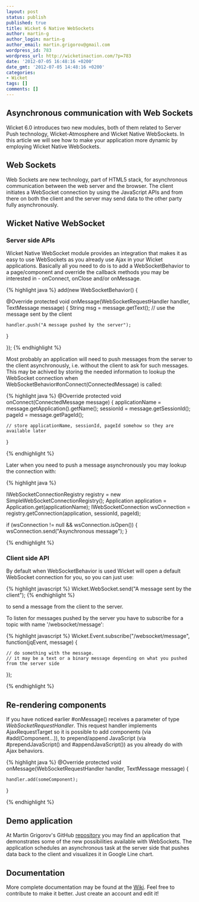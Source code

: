 ```yaml
---
layout: post
status: publish
published: true
title: Wicket 6 Native WebSockets
author: martin-g
author_login: martin-g
author_email: martin.grigorov@gmail.com
wordpress_id: 783
wordpress_url: http://wicketinaction.com/?p=783
date: '2012-07-05 16:48:16 +0200'
date_gmt: '2012-07-05 14:48:16 +0200'
categories:
- Wicket
tags: []
comments: []
---
```

<h2>Asynchronous communication with Web Sockets</h2>
<p>Wicket 6.0 introduces two new modules, both of them related to Server Push technology, Wicket-Atmosphere and Wicket Native WebSockets. In this article we will see how to make your application more dynamic by employing Wicket Native WebSockets.</p>
<h2>Web Sockets</h2>
<p>Web Sockets are new technology, part of HTML5 stack, for asynchronous communication between the web server and the browser. The client initiates a WebSocket connection by using the JavaScript APIs and from there on both the client and the server may send data to the other party fully asynchronously.</p>
<h2>Wicket Native WebSocket</h2>
<h3>Server side APIs</h3>
<p>Wicket Native WebSocket module provides an integration that makes it as easy to use WebSockets as you already use Ajax in your Wicket applications. Basically all you need to do is to add a WebSocketBehavior to a page/component and override the callback methods you may be interested in - onConnect, onClose and/or onMessage.</p>

{% highlight java %}
add(new WebSocketBehavior() {

  @Override protected void onMessage(WebSocketRequestHandler handler, TextMessage message) {
    String msg = message.getText();
    // use the message sent by the client

    handler.push("A message pushed by the server");
  }

});
{% endhighlight %}

<p>Most probably an application will need to push messages from the server to the client asynchronously, i.e. without the client to ask for such messages. This may be achived by storing the needed information to lookup the WebSocket connection when WebSocketBehavior#onConnect(ConnectedMessage) is called:</p>

{% highlight java %}
@Override protected void onConnect(ConnectedMessage message) {
	applicationName = message.getApplication().getName();
	sessionId = message.getSessionId();
	pageId = message.getPageId();

	// store applicationName, sessionId, pageId somehow so they are available later
}

{% endhighlight %}

<p>Later when you need to push a message asynchronously you may lookup the connection with:</p>

{% highlight java %}

  IWebSocketConnectionRegistry registry = new SimpleWebSocketConnectionRegistry();
  Application application = Application.get(applicationName);
  IWebSocketConnection wsConnection = registry.getConnection(application, sessionId, pageId);

  if (wsConnection != null && wsConnection.isOpen()) {
    wsConnection.send("Asynchronous message");
  }

{% endhighlight %}

<h3>Client side API</h3>
<p>By default when WebSocketBehavior is used Wicket will open a default WebSocket connection for you, so you can just use:</p>

{% highlight javascript %}
Wicket.WebSocket.send("A message sent by the client");
{% endhighlight %}

<p>to send a message from the client to the server.</p>
<p>To listen for messages pushed by the server you have to subscribe for a topic with name '/websocket/message':</p>

{% highlight javascript %}
Wicket.Event.subscribe("/websocket/message", function(jqEvent, message) {

	// do something with the message.
	// it may be a text or a binary message depending on what you pushed from the server side
});

{% endhighlight %}

<h2>Re-rendering components</h2>
<p>If you have noticed earlier #onMessage() receives a parameter of type <em title="org.apache.wicket.ajax.WebSocketRequestHandler">WebSocketRequestHandler</em>. This request handler implements AjaxRequestTarget so it is possible to add components (via #add(Component...)), to prepend/append JavaScript (via #prependJavaScript() and #appendJavaScript()) as you already do with Ajax behaviors.</p>

{% highlight java %}
@Override protected void onMessage(WebSocketRequestHandler handler, TextMessage message) {

	handler.add(someComponent);
}

{% endhighlight %}

<h2>Demo application</h2>
<p>At Martin Grigorov's GitHub <a href="https://github.com/martin-g/blogs/tree/master/wicket6-native-websockets">repository</a> you may find an  application that demonstrates some of the new possibilities available with WebSockets. The application schedules an asynchronous task at the server side that pushes data back to the client and visualizes it in Google Line chart.</p>
<h2>Documentation</h2>
<p>More complete documentation may be found at the <a href="https://cwiki.apache.org/WICKET/wicket-native-websockets.html">Wiki</a>. Feel free to contribute to make it better. Just create an account and edit it!</p>
